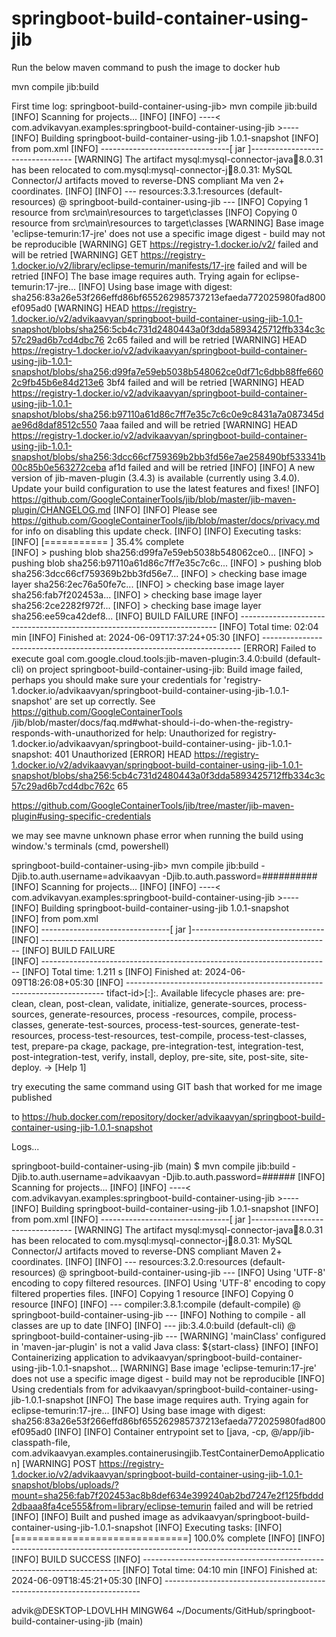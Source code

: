 # springboot-build-container-using-jib

Run the below maven command to push the image to docker hub 

mvn compile jib:build



First time log:
springboot-build-container-using-jib> mvn compile jib:build
[INFO] Scanning for projects...
[INFO]
[INFO] ----< com.advikavyan.examples:springboot-build-container-using-jib >----
[INFO] Building springboot-build-container-using-jib 1.0.1-snapshot
[INFO]   from pom.xml
[INFO] --------------------------------[ jar ]---------------------------------
[WARNING] The artifact mysql:mysql-connector-java:jar:8.0.31 has been relocated to com.mysql:mysql-connector-j:jar:8.0.31: MySQL Connector/J artifacts moved to reverse-DNS compliant Ma
ven 2+ coordinates.
[INFO]
[INFO] --- resources:3.3.1:resources (default-resources) @ springboot-build-container-using-jib ---
[INFO] Copying 1 resource from src\main\resources to target\classes
[INFO] Copying 0 resource from src\main\resources to target\classes
[WARNING] Base image 'eclipse-temurin:17-jre' does not use a specific image digest - build may not be reproducible
[WARNING] GET https://registry-1.docker.io/v2/ failed and will be retried
[WARNING] GET https://registry-1.docker.io/v2/library/eclipse-temurin/manifests/17-jre failed and will be retried
[INFO] The base image requires auth. Trying again for eclipse-temurin:17-jre...
[INFO] Using base image with digest: sha256:83a26e53f266effd86bf655262985737213efaeda772025980fad800ef095ad0
[WARNING] HEAD https://registry-1.docker.io/v2/advikaavyan/springboot-build-container-using-jib-1.0.1-snapshot/blobs/sha256:5cb4c731d2480443a0f3dda5893425712ffb334c3c57c29ad6b7cd4dbc76
2c65 failed and will be retried
[WARNING] HEAD https://registry-1.docker.io/v2/advikaavyan/springboot-build-container-using-jib-1.0.1-snapshot/blobs/sha256:d99fa7e59eb5038b548062ce0df71c6dbb88ffe6602c9fb45b6e84d213e6
3bf4 failed and will be retried
[WARNING] HEAD https://registry-1.docker.io/v2/advikaavyan/springboot-build-container-using-jib-1.0.1-snapshot/blobs/sha256:b97110a61d86c7ff7e35c7c6c0e9c8431a7a087345dae96d8daf8512c550
7aaa failed and will be retried
[WARNING] HEAD https://registry-1.docker.io/v2/advikaavyan/springboot-build-container-using-jib-1.0.1-snapshot/blobs/sha256:3dcc66cf759369b2bb3fd56e7ae258490bf533341b00c85b0e563272ceba
af1d failed and will be retried
[INFO]
[INFO] A new version of jib-maven-plugin (3.4.3) is available (currently using 3.4.0). Update your build configuration to use the latest features and fixes!
[INFO] https://github.com/GoogleContainerTools/jib/blob/master/jib-maven-plugin/CHANGELOG.md
[INFO]
[INFO] Please see https://github.com/GoogleContainerTools/jib/blob/master/docs/privacy.md for info on disabling this update check.
[INFO]
[INFO] Executing tasks:
[INFO] [===========                   ] 35.4% complete   
[INFO] > pushing blob sha256:d99fa7e59eb5038b548062ce0...
[INFO] > pushing blob sha256:b97110a61d86c7ff7e35c7c6c...
[INFO] > pushing blob sha256:3dcc66cf759369b2bb3fd56e7...
[INFO] > checking base image layer sha256:2ec76a50fe7c...
[INFO] > checking base image layer sha256:fab7f202453a...
[INFO] > checking base image layer sha256:2ce2282f972f...
[INFO] > checking base image layer sha256:ee59ca42def8...
[INFO] BUILD FAILURE
[INFO] ------------------------------------------------------------------------
[INFO] Total time:  02:04 min
[INFO] Finished at: 2024-06-09T17:37:24+05:30
[INFO] ------------------------------------------------------------------------
[ERROR] Failed to execute goal com.google.cloud.tools:jib-maven-plugin:3.4.0:build (default-cli) on project springboot-build-container-using-jib: Build image failed, perhaps you should
make sure your credentials for 'registry-1.docker.io/advikaavyan/springboot-build-container-using-jib-1.0.1-snapshot' are set up correctly. See https://github.com/GoogleContainerTools
/jib/blob/master/docs/faq.md#what-should-i-do-when-the-registry-responds-with-unauthorized for help: Unauthorized for registry-1.docker.io/advikaavyan/springboot-build-container-using-
jib-1.0.1-snapshot: 401 Unauthorized
[ERROR] HEAD https://registry-1.docker.io/v2/advikaavyan/springboot-build-container-using-jib-1.0.1-snapshot/blobs/sha256:5cb4c731d2480443a0f3dda5893425712ffb334c3c57c29ad6b7cd4dbc762c
65











https://github.com/GoogleContainerTools/jib/tree/master/jib-maven-plugin#using-specific-credentials



we may see mavne unknown phase error when running the build using window.'s terminals (cmd, powershell)

springboot-build-container-using-jib> mvn compile jib:build -Djib.to.auth.username=advikaavyan -Djib.to.auth.password=##########
[INFO] Scanning for projects...
[INFO]
[INFO] ----< com.advikavyan.examples:springboot-build-container-using-jib >----
[INFO] Building springboot-build-container-using-jib 1.0.1-snapshot            
[INFO]   from pom.xml                                                          
[INFO] --------------------------------[ jar ]---------------------------------
[INFO] ------------------------------------------------------------------------
[INFO] BUILD FAILURE                                                           
[INFO] ------------------------------------------------------------------------
[INFO] Total time:  1.211 s
[INFO] Finished at: 2024-06-09T18:26:08+05:30
[INFO] ------------------------------------------------------------------------
tifact-id>[:<plugin-version>]:<goal>. Available lifecycle phases are: pre-clean, clean, post-clean, validate, initialize, generate-sources, process-sources, generate-resources, process
-resources, compile, process-classes, generate-test-sources, process-test-sources, generate-test-resources, process-test-resources, test-compile, process-test-classes, test, prepare-pa
ckage, package, pre-integration-test, integration-test, post-integration-test, verify, install, deploy, pre-site, site, post-site, site-deploy. -> [Help 1]


try executing the same command using GIT bash that worked for me image published 

to https://hub.docker.com/repository/docker/advikaavyan/springboot-build-container-using-jib-1.0.1-snapshot

Logs...



springboot-build-container-using-jib (main)
$  mvn compile jib:build -Djib.to.auth.username=advikaavyan -Djib.to.auth.password=######
[INFO] Scanning for projects...
[INFO]
[INFO] ----< com.advikavyan.examples:springboot-build-container-using-jib >----
[INFO] Building springboot-build-container-using-jib 1.0.1-snapshot
[INFO]   from pom.xml
[INFO] --------------------------------[ jar ]---------------------------------
[WARNING] The artifact mysql:mysql-connector-java:jar:8.0.31 has been relocated to com.mysql:mysql-connector-j:jar:8.0.31: MySQL Connector/J artifacts moved to reverse-DNS compliant Maven 2+ coordinates.
[INFO]
[INFO] --- resources:3.2.0:resources (default-resources) @ springboot-build-container-using-jib ---
[INFO] Using 'UTF-8' encoding to copy filtered resources.
[INFO] Using 'UTF-8' encoding to copy filtered properties files.
[INFO] Copying 1 resource
[INFO] Copying 0 resource
[INFO]
[INFO] --- compiler:3.8.1:compile (default-compile) @ springboot-build-container-using-jib ---
[INFO] Nothing to compile - all classes are up to date
[INFO]
[INFO] --- jib:3.4.0:build (default-cli) @ springboot-build-container-using-jib ---
[WARNING] 'mainClass' configured in 'maven-jar-plugin' is not a valid Java class: ${start-class}
[INFO]
[INFO] Containerizing application to advikaavyan/springboot-build-container-using-jib-1.0.1-snapshot...
[WARNING] Base image 'eclipse-temurin:17-jre' does not use a specific image digest - build may not be reproducible
[INFO] Using credentials from <to><auth> for advikaavyan/springboot-build-container-using-jib-1.0.1-snapshot
[INFO] The base image requires auth. Trying again for eclipse-temurin:17-jre...
[INFO] Using base image with digest: sha256:83a26e53f266effd86bf655262985737213efaeda772025980fad800ef095ad0
[INFO]
[INFO] Container entrypoint set to [java, -cp, @/app/jib-classpath-file, com.advikaavyan.examples.containerusingjib.TestContainerDemoApplication]
[WARNING] POST https://registry-1.docker.io/v2/advikaavyan/springboot-build-container-using-jib-1.0.1-snapshot/blobs/uploads/?mount=sha256:fab7f202453ac8b8def634e399240ab2bd7247e2f125fbddd2dbaaa8fa4ce555&from=library/eclipse-temurin failed and will be retried
[INFO]
[INFO] Built and pushed image as advikaavyan/springboot-build-container-using-jib-1.0.1-snapshot
[INFO] Executing tasks:
[INFO] [==============================] 100.0% complete
[INFO]
[INFO] ------------------------------------------------------------------------
[INFO] BUILD SUCCESS
[INFO] ------------------------------------------------------------------------
[INFO] Total time:  04:10 min
[INFO] Finished at: 2024-06-09T18:45:21+05:30
[INFO] ------------------------------------------------------------------------

advik@DESKTOP-LDOVLHH MINGW64 ~/Documents/GitHub/springboot-build-container-using-jib (main)
